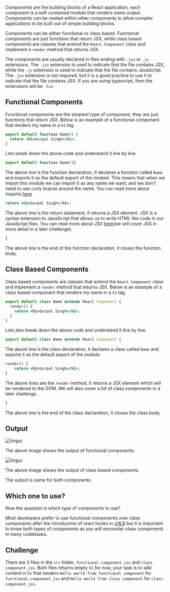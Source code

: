 Components are the building blocks of a React application, each component is a self-contained module that renders some output. Components can be nested within other components to allow complex applications to be built out of simple building blocks.

Components can be either functional or class based. Functional components are just functions that return JSX, while class based components are classes that extend the `React.Component` class and implement a `render` method that returns JSX.

The components are usually declared in files ending with `.jsx` or `.js` extensions. The `.jsx` extension is used to indicate that the file contains JSX, while the `.js` extension is used to indicate that the file contains JavaScript. The `.jsx` extension is not required, but it is a good practice to use it to indicate that the file contains JSX. If you are using typescript, then the extensions will be `.tsx`

## Functional Components

Functional components are the simplest type of component, they are just functions that return JSX. Below is an example of a functional component that renders my name in a `h1` tag.

```jsx
export default function Name() {
  return <h1>Gurpal Singh</h1>;
}
```

Lets break down the above code and understand it line by line.

```jsx
export default function Name(){
```

The above line is the function declaration, it declares a function called `Name` and exports it as the default export of the module. This means that when we import this module we can import it as any name we want, and we don't need to use curly braces around the name. You can read more about imports [here](https://developer.mozilla.org/en-US/docs/Web/JavaScript/Reference/Statements/import)

```jsx
return <h1>Gurpal Singh</h1>;
```

The above line is the return statement, it returns a JSX element. JSX is a syntax extension to JavaScript that allows us to write HTML like code in our JavaScript files. You can read more about JSX [here](https://react.dev/learn/writing-markup-with-jsx)(we will cover JSX in more detail in a later challenge).

```jsx
}
```

The above line is the end of the function declaration, it closes the function body.

## Class Based Components

Class based components are classes that extend the `React.Component` class and implement a `render` method that returns JSX. Below is an example of a class based component that renders my name in a `h1` tag.

```jsx
export default class Name extends React.Component {
  render() {
    return <h1>Gurpal Singh</h1>;
  }
}
```

Lets also break down the above code and understand it line by line.

```jsx
export default class Name extends React.Component {
```

The above line is the class declaration, it declares a class called `Name` and exports it as the default export of the module.

```jsx
render() {
    return <h1>Gurpal Singh</h1>;
}
```

The above lines are the `render` method, it returns a JSX element which will be rendered to the DOM. We will also cover a bit of class components in a later challenge.

```jsx
}
```

The above line is the end of the class declaration, it closes the class body.

## Output

![Imgur](/imgur/gFf23ud.png)

The above image shows the output of functional components.

![Imgur](/imgur/gFf23ud.png)

The above image shows the output of class based components.

The output is same for both components.

## Which one to use?

Now the question is which type of components to use?

Most developers prefer to use functional components over class components after the introduction of react hooks in [v16.8](https://legacy.reactjs.org/blog/2019/02/06/react-v16.8.0.html) but it is important to know both types of components as you will encounter class components in many codebases.

## Challenge

There are 2 files in the `src` folder, `functional-component.jsx` and `class-component.jsx`. Both files returns empty `h1` for now, your task is to add content in `h1` that renders `Hello world from functional component` for `functional-component.jsx` and `Hello world from class component` for `class-component.jsx`.
